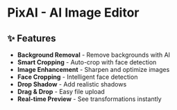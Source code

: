 # PixAI - AI Image Editor

## ✨ Features

- **Background Removal** - Remove backgrounds with AI
- **Smart Cropping** - Auto-crop with face detection
- **Image Enhancement** - Sharpen and optimize images
- **Face Cropping** - Intelligent face detection
- **Drop Shadow** - Add realistic shadows
- **Drag & Drop** - Easy file upload
- **Real-time Preview** - See transformations instantly 